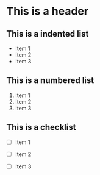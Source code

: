 # This is a header

## This is a indented list

- Item 1
- Item 2
- Item 3

## This is a numbered list

1. Item 1
2. Item 2
3. Item 3

## This is a checklist

-[ ] Item 1
-[ ] Item 2
-[ ] Item 3

